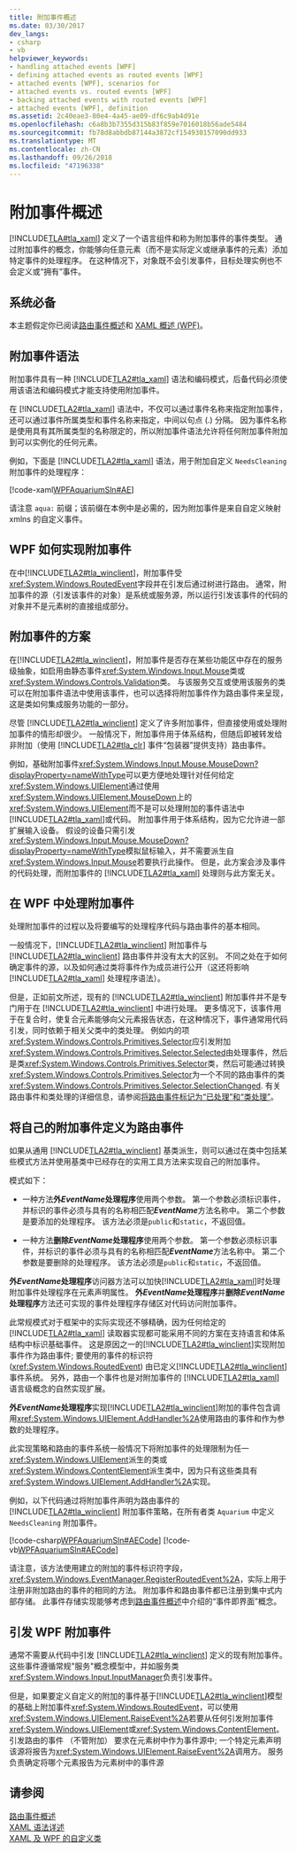 ```yaml
---
title: 附加事件概述
ms.date: 03/30/2017
dev_langs:
- csharp
- vb
helpviewer_keywords:
- handling attached events [WPF]
- defining attached events as routed events [WPF]
- attached events [WPF], scenarios for
- attached events vs. routed events [WPF]
- backing attached events with routed events [WPF]
- attached events [WPF], definition
ms.assetid: 2c40eae3-80e4-4a45-ae09-df6c9ab4d91e
ms.openlocfilehash: c6a8b3b7355d315b83f859e7016018b56ade5484
ms.sourcegitcommit: fb78d8abbdb87144a3872cf154930157090dd933
ms.translationtype: MT
ms.contentlocale: zh-CN
ms.lasthandoff: 09/26/2018
ms.locfileid: "47196338"
---
```

# <a name="attached-events-overview"></a>附加事件概述
[!INCLUDE[TLA#tla_xaml](../../../../includes/tlasharptla-xaml-md.md)] 定义了一个语言组件和称为附加事件的事件类型。 通过附加事件的概念，你能够向任意元素（而不是实际定义或继承事件的元素）添加特定事件的处理程序。 在这种情况下，对象既不会引发事件，目标处理实例也不会定义或“拥有”事件。  
  
 
  
<a name="prerequisites"></a>   
## <a name="prerequisites"></a>系统必备  
 本主题假定你已阅读[路由事件概述](../../../../docs/framework/wpf/advanced/routed-events-overview.md)和 [XAML 概述 (WPF)](../../../../docs/framework/wpf/advanced/xaml-overview-wpf.md)。  
  
<a name="Syntax"></a>   
## <a name="attached-event-syntax"></a>附加事件语法  
 附加事件具有一种 [!INCLUDE[TLA2#tla_xaml](../../../../includes/tla2sharptla-xaml-md.md)] 语法和编码模式，后备代码必须使用该语法和编码模式才能支持使用附加事件。  
  
 在 [!INCLUDE[TLA2#tla_xaml](../../../../includes/tla2sharptla-xaml-md.md)] 语法中，不仅可以通过事件名称来指定附加事件，还可以通过事件所属类型和事件名称来指定，中间以句点 (.) 分隔。 因为事件名称是使用具有其所属类型的名称限定的，所以附加事件语法允许将任何附加事件附加到可以实例化的任何元素。  
  
 例如，下面是 [!INCLUDE[TLA2#tla_xaml](../../../../includes/tla2sharptla-xaml-md.md)] 语法，用于附加自定义 `NeedsCleaning` 附加事件的处理程序：  
  
 [!code-xaml[WPFAquariumSln#AE](../../../../samples/snippets/csharp/VS_Snippets_Wpf/WPFAquariumSln/CSharp/WPFAquarium/Window1.xaml#ae)]  
  
 请注意 `aqua:` 前缀；该前缀在本例中是必需的，因为附加事件是来自自定义映射 xmlns 的自定义事件。  
  
<a name="WPFImplements"></a>   
## <a name="how-wpf-implements-attached-events"></a>WPF 如何实现附加事件  
 在中[!INCLUDE[TLA2#tla_winclient](../../../../includes/tla2sharptla-winclient-md.md)]，附加事件受<xref:System.Windows.RoutedEvent>字段并在引发后通过树进行路由。 通常，附加事件的源（引发该事件的对象）是系统或服务源，所以运行引发该事件的代码的对象并不是元素树的直接组成部分。  
  
<a name="Scenarios"></a>   
## <a name="scenarios-for-attached-events"></a>附加事件的方案  
 在[!INCLUDE[TLA2#tla_winclient](../../../../includes/tla2sharptla-winclient-md.md)]，附加事件是否存在某些功能区中存在的服务级抽象，如启用由静态事件<xref:System.Windows.Input.Mouse>类或<xref:System.Windows.Controls.Validation>类。 与该服务交互或使用该服务的类可以在附加事件语法中使用该事件，也可以选择将附加事件作为路由事件来呈现，这是类如何集成服务功能的一部分。  
  
 尽管 [!INCLUDE[TLA2#tla_winclient](../../../../includes/tla2sharptla-winclient-md.md)] 定义了许多附加事件，但直接使用或处理附加事件的情形却很少。 一般情况下，附加事件用于体系结构，但随后即被转发给非附加（使用 [!INCLUDE[TLA2#tla_clr](../../../../includes/tla2sharptla-clr-md.md)] 事件“包装器”提供支持）路由事件。  
  
 例如，基础附加事件<xref:System.Windows.Input.Mouse.MouseDown?displayProperty=nameWithType>可以更方便地处理针对任何给定<xref:System.Windows.UIElement>通过使用<xref:System.Windows.UIElement.MouseDown>上的<xref:System.Windows.UIElement>而不是可以处理附加的事件语法中[!INCLUDE[TLA2#tla_xaml](../../../../includes/tla2sharptla-xaml-md.md)]或代码。 附加事件用于体系结构，因为它允许进一部扩展输入设备。 假设的设备只需引发<xref:System.Windows.Input.Mouse.MouseDown?displayProperty=nameWithType>模拟鼠标输入，并不需要派生自<xref:System.Windows.Input.Mouse>若要执行此操作。 但是，此方案会涉及事件的代码处理，而附加事件的 [!INCLUDE[TLA2#tla_xaml](../../../../includes/tla2sharptla-xaml-md.md)] 处理则与此方案无关。  
  
<a name="Handling"></a>   
## <a name="handling-an-attached-event-in-wpf"></a>在 WPF 中处理附加事件  
 处理附加事件的过程以及将要编写的处理程序代码与路由事件的基本相同。  
  
 一般情况下，[!INCLUDE[TLA2#tla_winclient](../../../../includes/tla2sharptla-winclient-md.md)] 附加事件与 [!INCLUDE[TLA2#tla_winclient](../../../../includes/tla2sharptla-winclient-md.md)] 路由事件并没有太大的区别。 不同之处在于如何确定事件的源，以及如何通过类将事件作为成员进行公开（这还将影响 [!INCLUDE[TLA2#tla_xaml](../../../../includes/tla2sharptla-xaml-md.md)] 处理程序语法）。  
  
 但是，正如前文所述，现有的 [!INCLUDE[TLA2#tla_winclient](../../../../includes/tla2sharptla-winclient-md.md)] 附加事件并不是专门用于在 [!INCLUDE[TLA2#tla_winclient](../../../../includes/tla2sharptla-winclient-md.md)] 中进行处理。 更多情况下，该事件用于在复合时，使复合元素能够向父元素报告状态，在这种情况下，事件通常用代码引发，同时依赖于相关父类中的类处理。 例如内的项<xref:System.Windows.Controls.Primitives.Selector>应引发附加<xref:System.Windows.Controls.Primitives.Selector.Selected>由处理事件，然后是类<xref:System.Windows.Controls.Primitives.Selector>类，然后可能通过转换<xref:System.Windows.Controls.Primitives.Selector>为一个不同的路由事件的类<xref:System.Windows.Controls.Primitives.Selector.SelectionChanged>. 有关路由事件和类处理的详细信息，请参阅[将路由事件标记为“已处理”和“类处理”](../../../../docs/framework/wpf/advanced/marking-routed-events-as-handled-and-class-handling.md)。  
  
<a name="Custom"></a>   
## <a name="defining-your-own-attached-events-as-routed-events"></a>将自己的附加事件定义为路由事件  
 如果从通用 [!INCLUDE[TLA2#tla_winclient](../../../../includes/tla2sharptla-winclient-md.md)] 基类派生，则可以通过在类中包括某些模式方法并使用基类中已经存在的实用工具方法来实现自己的附加事件。  
  
 模式如下：  
  
-   一种方法**外*EventName*处理程序**使用两个参数。 第一个参数必须标识事件，并标识的事件必须与具有的名称相匹配***EventName***方法名称中。 第二个参数是要添加的处理程序。 该方法必须是`public`和`static`，不返回值。  
  
-   一种方法**删除*EventName*处理程序**使用两个参数。 第一个参数必须标识事件，并标识的事件必须与具有的名称相匹配***EventName***方法名称中。 第二个参数是要删除的处理程序。 该方法必须是`public`和`static`，不返回值。  
  
 **外*EventName*处理程序**访问器方法可以加快[!INCLUDE[TLA2#tla_xaml](../../../../includes/tla2sharptla-xaml-md.md)]时处理附加事件处理程序在元素声明属性。 **外*EventName*处理程序**并**删除*EventName*处理程序**方法还可实现的事件处理程序存储区对代码访问附加事件。  
  
 此常规模式对于框架中的实际实现还不够精确，因为任何给定的 [!INCLUDE[TLA2#tla_xaml](../../../../includes/tla2sharptla-xaml-md.md)] 读取器实现都可能采用不同的方案在支持语言和体系结构中标识基础事件。 这是原因之一的[!INCLUDE[TLA2#tla_winclient](../../../../includes/tla2sharptla-winclient-md.md)]实现附加事件作为路由事件; 要使用的事件的标识符 (<xref:System.Windows.RoutedEvent>) 由已定义[!INCLUDE[TLA2#tla_winclient](../../../../includes/tla2sharptla-winclient-md.md)]事件系统。 另外，路由一个事件也是对附加事件的 [!INCLUDE[TLA2#tla_xaml](../../../../includes/tla2sharptla-xaml-md.md)] 语言级概念的自然实现扩展。  
  
 **外*EventName*处理程序**实现[!INCLUDE[TLA2#tla_winclient](../../../../includes/tla2sharptla-winclient-md.md)]附加的事件包含调用<xref:System.Windows.UIElement.AddHandler%2A>使用路由的事件和作为参数的处理程序。  
  
 此实现策略和路由的事件系统一般情况下将附加事件的处理限制为任一<xref:System.Windows.UIElement>派生的类或<xref:System.Windows.ContentElement>派生类中，因为只有这些类具有<xref:System.Windows.UIElement.AddHandler%2A>实现。  
  
 例如，以下代码通过将附加事件声明为路由事件的 [!INCLUDE[TLA2#tla_winclient](../../../../includes/tla2sharptla-winclient-md.md)] 附加事件策略，在所有者类 `Aquarium` 中定义 `NeedsCleaning` 附加事件。  
  
 [!code-csharp[WPFAquariumSln#AECode](../../../../samples/snippets/csharp/VS_Snippets_Wpf/WPFAquariumSln/CSharp/WPFAquariumObjects/Class1.cs#aecode)]
 [!code-vb[WPFAquariumSln#AECode](../../../../samples/snippets/visualbasic/VS_Snippets_Wpf/WPFAquariumSln/visualbasic/wpfaquariumobjects/class1.vb#aecode)]  
  
 请注意，该方法使用建立的附加的事件标识符字段， <xref:System.Windows.EventManager.RegisterRoutedEvent%2A>，实际上用于注册非附加路由的事件的相同的方法。 附加事件和路由事件都已注册到集中式内部存储。 此事件存储实现能够考虑到[路由事件概述](../../../../docs/framework/wpf/advanced/routed-events-overview.md)中介绍的“事件即界面”概念。  
  
<a name="Raising"></a>   
## <a name="raising-a-wpf-attached-event"></a>引发 WPF 附加事件  
 通常不需要从代码中引发 [!INCLUDE[TLA2#tla_winclient](../../../../includes/tla2sharptla-winclient-md.md)] 定义的现有附加事件。 这些事件遵循常规"服务"概念模型中，并如服务类<xref:System.Windows.Input.InputManager>负责引发事件。  
  
 但是，如果要定义自定义的附加的事件基于[!INCLUDE[TLA2#tla_winclient](../../../../includes/tla2sharptla-winclient-md.md)]模型的基础上附加事件<xref:System.Windows.RoutedEvent>，可以使用<xref:System.Windows.UIElement.RaiseEvent%2A>若要从任何引发附加事件<xref:System.Windows.UIElement>或<xref:System.Windows.ContentElement>。 引发路由的事件 （不管附加） 要求在元素树中作为事件源中; 一个特定元素声明该源将报告为<xref:System.Windows.UIElement.RaiseEvent%2A>调用方。 服务负责确定将哪个元素报告为元素树中的事件源  
  
## <a name="see-also"></a>请参阅  
 [路由事件概述](../../../../docs/framework/wpf/advanced/routed-events-overview.md)  
 [XAML 语法详述](../../../../docs/framework/wpf/advanced/xaml-syntax-in-detail.md)  
 [XAML 及 WPF 的自定义类](../../../../docs/framework/wpf/advanced/xaml-and-custom-classes-for-wpf.md)
